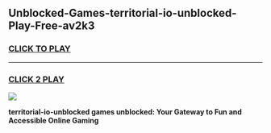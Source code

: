 
## Unblocked-Games-territorial-io-unblocked-Play-Free-av2k3
<h3>
<a href="https://premium76.site?title=territorial-io-unblocked&ref=10A">CLICK TO PLAY</a></h3>
<hr>

<h3>
<a href="https://premium76.site?title=territorial-io-unblocked&ref=10A">CLICK 2 PLAY</a>
  
</h3>

<a href="https://premium76.site?title=territorial-io-unblocked&ref=10A"><img src="https://clearcache.store/games.png"></a>


**territorial-io-unblocked games unblocked: Your Gateway to Fun and Accessible Online Gaming**
